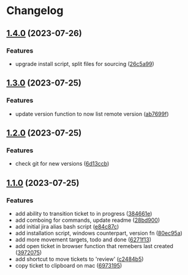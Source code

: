 # Changelog

## [1.4.0](https://github.com/csi-lk/jira-aliases/compare/v1.3.0...v1.4.0) (2023-07-26)


### Features

* upgrade install script, split files for sourcing ([26c5a99](https://github.com/csi-lk/jira-aliases/commit/26c5a99ede00a1004c714941be39e94456df4f2a))

## [1.3.0](https://github.com/csi-lk/jira-aliases/compare/v1.2.0...v1.3.0) (2023-07-25)


### Features

* update version function to now list remote version ([ab7699f](https://github.com/csi-lk/jira-aliases/commit/ab7699f8158823b86f7bc9c1362b7a9b418d1c1e))

## [1.2.0](https://github.com/csi-lk/jira-aliases/compare/v1.1.0...v1.2.0) (2023-07-25)


### Features

* check git for new versions ([6d13ccb](https://github.com/csi-lk/jira-aliases/commit/6d13ccbdaca6ac06e3095e45260e8da34cbbef55))

## [1.1.0](https://github.com/csi-lk/jira-aliases/compare/v1.0.0...v1.1.0) (2023-07-25)


### Features

* add ability to transition ticket to in progress ([384661e](https://github.com/csi-lk/jira-aliases/commit/384661ea8ae2e9ff247918457b09088526f6e061))
* add comboing for commands, update readme ([28bd900](https://github.com/csi-lk/jira-aliases/commit/28bd900ad49da4c82187f2d6c06ce4e122861fe9))
* add initial jira alias bash script ([e84c87c](https://github.com/csi-lk/jira-aliases/commit/e84c87cb218babc7820cbd935c3adc00ba85f963))
* add installation script, windows counterpart, version fn ([80ec95a](https://github.com/csi-lk/jira-aliases/commit/80ec95a3eec93539cee817fbfabe12341645d689))
* add more movement targets, todo and done ([6271f13](https://github.com/csi-lk/jira-aliases/commit/6271f13ffc85a7868e6eb9ca0d10e46dc7f0c2d1))
* add open ticket in browser function that remebers last created ([3972075](https://github.com/csi-lk/jira-aliases/commit/3972075656134439875d071595354c8afed885c7))
* add shortcut to move tickets to 'review' ([c2484b5](https://github.com/csi-lk/jira-aliases/commit/c2484b5993031f69fca219dd1719cb7f71a1500f))
* copy ticket to clipboard on mac ([6973195](https://github.com/csi-lk/jira-aliases/commit/697319584f90042a785c4aa5c7846a4ab30b1200))

